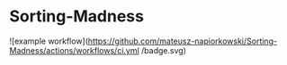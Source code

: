 # Sorting-Madness
![example workflow](https://github.com/mateusz-napiorkowski/Sorting-Madness/actions/workflows/ci.yml
/badge.svg)

